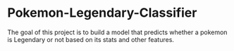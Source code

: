 # Pokemon-Legendary-Classifier
The goal of this project is to build a model that predicts whether a pokemon is Legendary or not based on its stats and other features.
